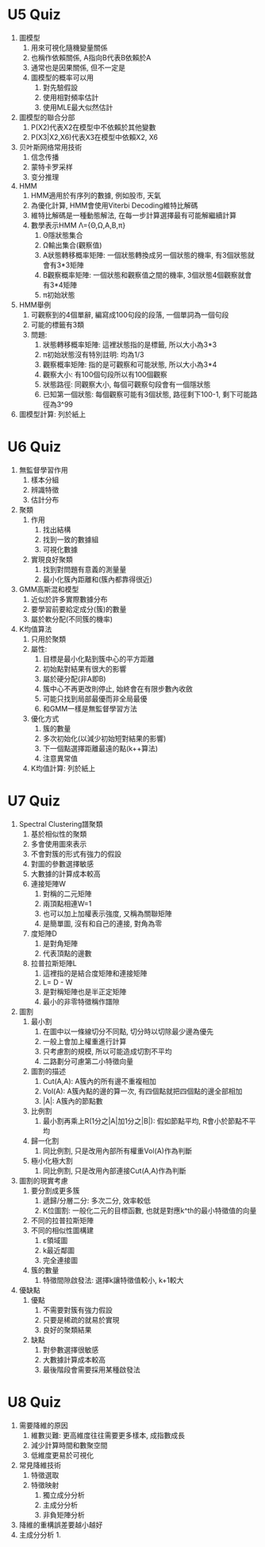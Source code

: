# U5 Quiz
1. 圖模型
    1. 用來可視化隨機變量關係
    2. 也稱作依賴關係, A指向B代表B依賴於A
    3. 通常也是因果關係, 但不一定是
    4. 圖模型的概率可以用
        1. 對先驗假設
        2. 使用相對頻率估計
        3. 使用MLE最大似然估計
2. 圖模型的聯合分部
    1. P(X2)代表X2在模型中不依賴於其他變數
    2. P(X3|X2,X6)代表X3在模型中依賴X2, X6
3. 贝叶斯网络常用技術
    1. 信念传播
    2. 蒙特卡罗采样
    3. 变分推理
4. HMM
    1. HMM適用於有序列的數據, 例如股市, 天氣
    2. 為優化計算, HMM會使用Viterbi Decoding維特比解碼
    3. 維特比解碼是一種動態解法, 在每一步計算選擇最有可能解繼續計算
    4. 數學表示HMM Λ={Θ,Ω,A,B,π}
        1. Θ隱狀態集合
        2. Ω輸出集合(觀察值)
        3. A狀態轉移概率矩陣: 一個狀態轉換成另一個狀態的機率, 有3個狀態就會有3*3矩陣
        4. B觀察概率矩陣: 一個狀態和觀察值之間的機率, 3個狀態4個觀察就會有3*4矩陣
        5. π初始狀態
5. HMM舉例
    1. 可觀察到的4個單辭, 編寫成100句段的段落, 一個單詞為一個句段
    2. 可能的標籤有3類
    3. 問題:
        1. 狀態轉移概率矩陣: 這裡狀態指的是標籤, 所以大小為3*3
        2. π初始狀態沒有特別註明: 均為1/3
        3. 觀察概率矩陣: 指的是可觀察和可能狀態, 所以大小為3*4
        4. 觀察大小: 有100個句段所以有100個觀察
        5. 狀態路徑: 同觀察大小, 每個可觀察句段會有一個隱狀態
        6. 已知第一個狀態: 每個觀察可能有3個狀態, 路徑剩下100-1, 剩下可能路徑為3^99
6. 圖模型計算: 列於紙上


# U6 Quiz
1. 無監督學習作用
    1. 樣本分組
    2. 辨識特徵
    3. 估計分布
2. 聚類
    1. 作用
        1. 找出結構
        2. 找到一致的數據組
        3. 可視化數據
    2. 實現良好聚類
        1. 找到對問題有意義的測量量
        2. 最小化簇內距離和(簇內都靠得很近)
3. GMM高斯混和模型
    1. 近似於許多實際數據分布
    2. 要學習前要給定成分(簇)的數量
    3. 屬於軟分配(不同簇的機率)
4. K均值算法
    1. 只用於聚類
    2. 屬性:
        1. 目標是最小化點到簇中心的平方距離
        2. 初始點對結果有很大的影響
        3. 屬於硬分配(非A即B)
        4. 簇中心不再更改則停止, 始終會在有限步數內收斂
        5. 可能只找到局部最優而非全局最優
        6. 和GMM一樣是無監督學習方法
    3. 優化方式
        1. 簇的數量
        2. 多次初始化(以減少初始短對結果的影響)
        3. 下一個點選擇距離最遠的點(k++算法)
        4. 注意異常值
    4. K均值計算: 列於紙上


# U7 Quiz
1. Spectral Clustering譜聚類
    1. 基於相似性的聚類
    2. 多會使用圖來表示
    3. 不會對簇的形式有強力的假設
    4. 對圖的參數選擇敏感
    5. 大數據的計算成本較高
    6. 連接矩陣W
        1. 對稱的二元矩陣
        2. 兩頂點相連W=1
        3. 也可以加上加權表示強度, 又稱為關聯矩陣
        4. 是簡單圖, 沒有和自己的連接, 對角為零
    7. 度矩陣D
        1. 是對角矩陣
        2. 代表頂點的邊數
    8. 拉普拉斯矩陣L
        1. 這裡指的是結合度矩陣和連接矩陣
        2. L= D - W
        3. 是對稱矩陣也是半正定矩陣
        4. 最小的非零特徵稱作譜隙
2. 圖割
    1. 最小割
        1. 在圖中以一條線切分不同點, 切分時以切除最少邊為優先
        2. 一般上會加上權重進行計算
        3. 只考慮割的規模, 所以可能造成切割不平均
        4. 二路劃分可慮第二小特徵向量
    2. 圖割的描述
        1. Cut(A,A): A簇內的所有邊不重複相加
        2. Vol(A): A簇內點的邊的算一次, 有四個點就把四個點的邊全部相加
        3. |A|: A簇內的節點數
    2. 比例割
        1. 最小割再乘上R(1分之|A|加1分之|B|): 假如節點平均, R會小於節點不平均
    3. 歸一化割
        1. 同比例割, 只是改用內部所有權重Vol(A)作為判斷
    4. 極小化極大割
        1. 同比例割, 只是改用內部連接Cut(A,A)作為判斷
3. 圖割的現實考慮
    1. 要分割成更多簇
        1. 遞歸/分層二分: 多次二分, 效率較低
        2. K位圖割: 一般化二元的目標函數, 也就是對應k^th的最小特徵值的向量
    2. 不同的拉普拉斯矩陣
    3. 不同的相似性圖構建
        1. ε領域圖
        2. k最近鄰圖
        3. 完全連接圖
    4. 簇的數量
        1. 特徵間隙啟發法: 選擇k讓特徵值較小, k+1較大
4. 優缺點
    1. 優點
        1. 不需要對簇有強力假設
        2. 只要是稀疏的就易於實現
        3. 良好的聚類結果
    2. 缺點
        1. 對參數選擇很敏感
        2. 大數據計算成本較高
        3. 最後階段會需要採用某種啟發法


# U8 Quiz
1. 需要降維的原因
    1. 維數災難: 更高維度往往需要更多樣本, 成指數成長
    2. 減少計算時間和數聚空間
    3. 低維度更易於可視化
2. 常見降維技術
    1. 特徵選取
    2. 特徵映射
        1. 獨立成分分析
        2. 主成分分析
        3. 非負矩陣分析
3. 降維的重構誤差要越小越好
4. 主成分分析
    1. 
   